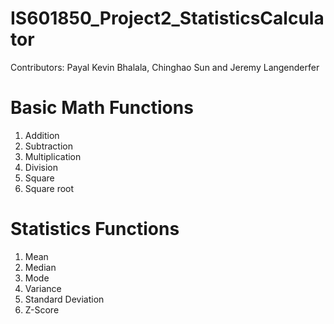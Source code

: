 # IS601850_Project2_StatisticsCalculator

Contributors: Payal Kevin Bhalala, Chinghao Sun and Jeremy Langenderfer


# Basic Math Functions
  1. Addition
  2. Subtraction
  3. Multiplication
  4. Division
  5. Square
  6. Square root
  
 # Statistics Functions
  1. Mean
  2. Median
  3. Mode
  4. Variance
  5. Standard Deviation
  6. Z-Score

